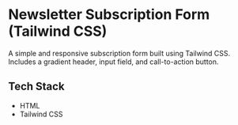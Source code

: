 # Newsletter Subscription Form (Tailwind CSS)
A simple and responsive subscription form built using Tailwind CSS.  
Includes a gradient header, input field, and call-to-action button.

## Tech Stack
- HTML
- Tailwind CSS
